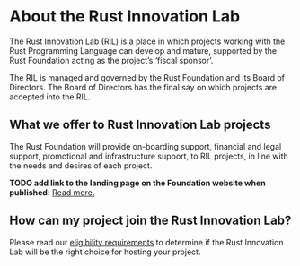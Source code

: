 # About the Rust Innovation Lab

The Rust Innovation Lab (RIL) is a place in which projects working with the Rust Programming Language can develop and mature, supported by the Rust Foundation acting as the project’s ‘fiscal sponsor’. 

The RIL is managed and governed by the Rust Foundation and its Board of Directors. The Board of Directors has the final say on which projects are accepted into the RIL.

## What we offer to Rust Innovation Lab projects

The Rust Foundation will provide on-boarding support, financial and legal support, promotional and infrastructure support, to RIL projects, in line with the needs and desires of each project.

**TODO add link to the landing page on the Foundation website when published:** [Read more.]()

## How can my project join the Rust Innovation Lab?

Please read our [eligibility requirements](eligibility-requirements.md) to determine if the Rust Innovation Lab will be the right choice for hosting your project.
